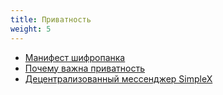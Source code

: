 ```yaml
---
title: Приватность
weight: 5
---
```


- [Манифест шифропанка](privacy/cypherpunk-manifesto)
- [Почему важна приватность](privacy/why-privacy-matters)
- [Децентрализованный мессенджер SimpleX](privacy/simplex)